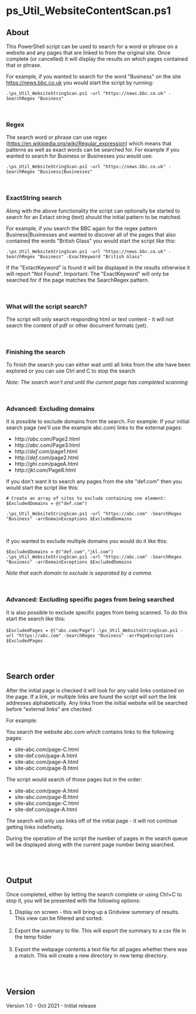 # ps_Util_WebsiteContentScan.ps1

## About
This PowerShell script can be used to search for a word or phrase on a website and any pages that are linked to from the original site. Once complete (or cancelled) it will display the results on which pages contained that or phrase.

For example, if you wanted to search for the word "Business" on the site https://news.bbc.co.uk you would start the script by running:

`.\ps_Util_WebsiteStringScan.ps1 -url "https://news.bbc.co.uk" -SearchRegex "Business"`

&nbsp;<br>

### Regex

The search word or phrase can use regex (https://en.wikipedia.org/wiki/Regular_expression) which means that patterns as well as exact words can be searched for.  For example if you wanted to search for Business or Businesses you would use:

`.\ps_Util_WebsiteStringScan.ps1 -url "https://news.bbc.co.uk" -SearchRegex "Business|Businesses"`

&nbsp;<br>

### ExactString search
Along with the above functionality the script can optionally be started to search for an Extact string (text) should the initial pattern to be matched.

For example, if you search the BBC again for the regex pattern Business|Businesses and wanted to discover all of the pages that also contained the words "British Glass" you would start the script like this:

`.\ps_Util_WebsiteStringScan.ps1 -url "https://news.bbc.co.uk" -SearchRegex "Business" -ExactKeyword "British Glass"`

If the "ExtactKeyword" is found it will be displayed in the results otherwise it will report "Not Found". Important: The "ExactKeyword" will only be searched for if the page matches the SearchRegex pattern.

&nbsp;<br>

### What will the script search?
The script will only search responding html or text content - it will not search the content of pdf or other document formats (yet).

&nbsp;<br>

### Finishing the search
To finish the search you can either wait until all links from the site have been explored or you can use Ctrl and C to stop the search

*Note: The search won't end until the current page has completed scanning*

&nbsp;<br>

### Advanced: Excluding domains
It is possible to exclude domains from the search. For example: If your initial search page (we'll use the example abc.com) links to the external pages:

* http://*abc*.com/Page2.html
* http://*abc*.com/Page3.html
* http://*def*.com/page1.html
* http://*def*.com/page2.html
* http://*ghi*.com/pageA.html
* http://*jkl*.com/Page8.html

If you don't want it to search any pages from the site "def.com" then you would start the script like this:

`# Create an array of sites to exclude containing one element:`
`$ExcludedDomains = @("def.com")`

`.\ps_Util_WebsiteStringScan.ps1 -url "https://abc.com" -SearchRegex "Business" -arrDomainExceptions $ExcludedDomains`

&nbsp;<br>

If you wanted to exclude multiple domains you would do it like this:

`$ExcludedDomains = @("def.com","jkl.com")`
`.\ps_Util_WebsiteStringScan.ps1 -url "https://abc.com" -SearchRegex "Business" -arrDomainExceptions $ExcludedDomains`

*Note that each domain to exclude is separated by a comma.*

&nbsp;<br>

### Advanced: Excluding specific pages from being searched
It is also possible to exclude specific pages from being scanned. To do this start the search like this:

`$ExcludedPages = @("abc.com/Page")`
`.\ps_Util_WebsiteStringScan.ps1 -url "https://abc.com" -SearchRegex "Business" -arrPageExceptions $ExcludedPages`


&nbsp;<br><br>

## Search order
After the initial page is checked it will look for any valid links contained on the page. If a link, or multiple links are found the script will sort the link addresses alphabetically. Any links from the initial website will be searched before "external links" are checked.

For example:

You search the website abc.com which contains links to the following pages:
* site-abc.com/page-C.html
* site-def.com/page-A.html
* site-abc.com/page-A.html
* site-abc.com/page-B.html

The script would search of those pages but in the order:
* site-abc.com/page-A.html
* site-abc.com/page-B.html
* site-abc.com/page-C.html
* site-def.com/page-A.html
 
The search will only use links off of the initial page - it will not continue getting links indefinetly.

During the operation of the script the number of pages in the search queue will be displayed along with the current page number being searched.

&nbsp;<br><br>

## Output
Once completed, either by letting the search complete or using Ctrl+C to stop it, you will be presented with the following options:

1) Display on screen - this will bring up a Gridview summary of results. This view can be filtered and sorted.<br><br>
2) Export the summary to file. This will export the summary to a csv file in the temp folder<br><br>
3) Export the webpage contents a text file for all pages whether there was a match. This will create a new directory in new temp directory.

&nbsp;<br><br>

## Version 
Version 1.0 - Oct 2021 - Initial release